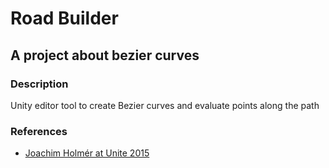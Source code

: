 # Road Builder
## A project about bezier curves

### Description
Unity editor tool to create Bezier curves and evaluate points along the path

### References
* [Joachim Holmér at Unite 2015](https://www.youtube.com/watch?v=o9RK6O2kOKo)
